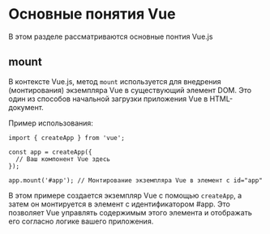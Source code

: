 # Основные понятия Vue
В этом разделе рассматриваются основные понтия Vue.js

## mount
В контексте Vue.js, метод `mount` используется для внедрения (монтирования) экземпляра Vue в существующий элемент DOM. Это один из способов начальной загрузки приложения Vue в HTML-документ.

Пример использования:

    import { createApp } from 'vue';

    const app = createApp({
      // Ваш компонент Vue здесь
    });

    app.mount('#app'); // Монтирование экземпляра Vue в элемент с id="app"

В этом примере создается экземпляр Vue с помощью `createApp`, а затем он монтируется в элемент с идентификатором #app. Это позволяет Vue управлять содержимым этого элемента и отображать его согласно логике вашего приложения.
